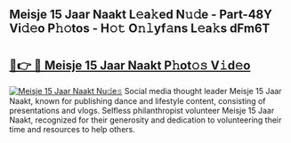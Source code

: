 ## Meisje 15 Jaar Naakt L𝚎a𝚔ed N𝚞𝚍e - Part-48Y Vi𝚍𝚎o P𝚑𝚘tos - H𝚘𝚝 O𝚗𝚕yf𝚊ns L𝚎a𝚔s dFm6T

# <h2><a href="http://kfcnkr.oniu.top/?m=Meisje+15+Jaar+Naakt">🔗👉 🔴 Meisje 15 Jaar Naakt P𝚑ot𝚘𝚜 V𝚒d𝚎o</a></h2>

[![Meisje 15 Jaar Naakt Nu𝚍e𝚜](https://i.imgur.com/0qMVB7G.gif)](http://kfcnkr.oniu.top/?m=Meisje+15+Jaar+Naakt)
Social media thought leader Meisje 15 Jaar Naakt, known for publishing dance and lifestyle content, consisting of presentations and vlogs. Selfless philanthropist volunteer Meisje 15 Jaar Naakt, recognized for their generosity and dedication to volunteering their time and resources to help others.  
